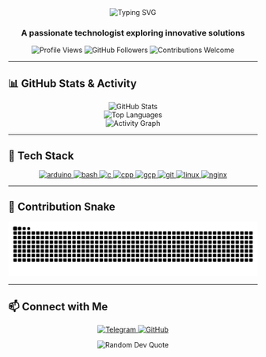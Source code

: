 <div align="center">
  <img src="https://readme-typing-svg.herokuapp.com?font=Fira+Code&weight=600&size=28&duration=3000&pause=500&color=36BCF7&center=true&vCenter=true&random=false&width=500&lines=Hi+%F0%9F%91%8B%2C+I'm+Muhammad+Nasri;Software+Developer;DevOps+Enthusiast;Linux+Lover;Continuous+Learner" alt="Typing SVG" />
</div>

<h3 align="center">A passionate technologist exploring innovative solutions</h3>

<p align="center">
  <img src="https://komarev.com/ghpvc/?username=untadotmy&label=Profile%20views&color=36BCF7&style=flat" alt="Profile Views" />
  <img src="https://img.shields.io/github/followers/untadotmy?label=Followers&style=social" alt="GitHub Followers" />
  <img src="https://img.shields.io/badge/Contributions-Welcome-brightgreen" alt="Contributions Welcome" />
</p>

<hr />

## 📊 GitHub Stats & Activity

<div align="center">
  <img src="https://github-readme-stats.vercel.app/api?username=untadotmy&show_icons=true&theme=tokyonight&hide_border=true&count_private=true&include_all_commits=true&card_width=450" height="180" alt="GitHub Stats" />
</div>

<div align="center">
  <img src="https://github-readme-stats.vercel.app/api/top-langs/?username=untadotmy&layout=compact&theme=tokyonight&hide_border=true&langs_count=8&card_width=450" alt="Top Languages" />
</div>

<!-- GitHub Activity Graph -->
<div align="center">
  <img src="https://github-readme-activity-graph.vercel.app/graph?username=untadotmy&bg_color=0D1117&color=58A6FF&line=58A6FF&point=1F6FEB&area=true&hide_border=true" alt="Activity Graph" />
</div>

<hr />

## 🚀 Tech Stack

<p align="center">
  <a href="https://www.arduino.cc/" target="_blank" rel="noreferrer">
    <img src="https://skillicons.dev/icons?i=arduino" alt="arduino" width="45" height="45"/>
  </a>
  <a href="https://www.gnu.org/software/bash/" target="_blank" rel="noreferrer">
    <img src="https://skillicons.dev/icons?i=bash" alt="bash" width="45" height="45"/>
  </a>
  <a href="https://www.cprogramming.com/" target="_blank" rel="noreferrer">
    <img src="https://skillicons.dev/icons?i=c" alt="c" width="45" height="45"/>
  </a>
  <a href="https://www.w3schools.com/cpp/" target="_blank" rel="noreferrer">
    <img src="https://skillicons.dev/icons?i=cpp" alt="cpp" width="45" height="45"/>
  </a>
  <a href="https://cloud.google.com" target="_blank" rel="noreferrer">
    <img src="https://skillicons.dev/icons?i=gcp" alt="gcp" width="45" height="45"/>
  </a>
  <a href="https://git-scm.com/" target="_blank" rel="noreferrer">
    <img src="https://skillicons.dev/icons?i=git" alt="git" width="45" height="45"/>
  </a>
  <a href="https://www.linux.org/" target="_blank" rel="noreferrer">
    <img src="https://skillicons.dev/icons?i=linux" alt="linux" width="45" height="45"/>
  </a>
  <a href="https://www.nginx.com" target="_blank" rel="noreferrer">
    <img src="https://skillicons.dev/icons?i=nginx" alt="nginx" width="45" height="45"/>
  </a>
</p>

<hr />

## 🐍 Contribution Snake

<picture>
  <source media="(prefers-color-scheme: dark)" srcset="https://raw.githubusercontent.com/untadotmy/untadotmy/output/github-contribution-grid-snake-dark.svg" />
  <source media="(prefers-color-scheme: light)" srcset="https://raw.githubusercontent.com/untadotmy/untadotmy/output/github-contribution-grid-snake.svg" />
  <img alt="github contribution grid snake animation" src="https://raw.githubusercontent.com/untadotmy/untadotmy/output/github-contribution-grid-snake.svg" />
</picture>

<hr />

## 📫 Connect with Me

<p align="center">
  <a href="https://t.me/UntaDotMy" target="_blank">
    <img src="https://img.shields.io/badge/Telegram-2CA5E0?style=for-the-badge&logo=telegram&logoColor=white" alt="Telegram"/>
  </a>
  <a href="https://github.com/untadotmy" target="_blank">
    <img src="https://img.shields.io/badge/GitHub-100000?style=for-the-badge&logo=github&logoColor=white" alt="GitHub"/>
  </a>
</p>

<div align="center">
  <img src="https://quotes-github-readme.vercel.app/api?type=horizontal&theme=tokyonight" alt="Random Dev Quote" />
</div>

